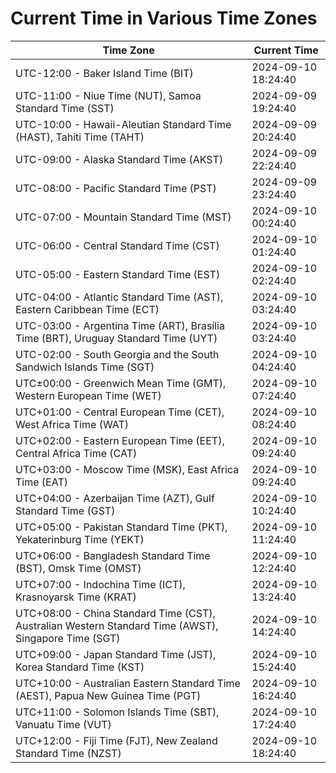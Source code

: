 # Current Time in Various Time Zones

| Time Zone | Current Time |
|-----------|--------------|
| UTC-12:00 - Baker Island Time (BIT) | 2024-09-10 18:24:40 |
| UTC-11:00 - Niue Time (NUT), Samoa Standard Time (SST) | 2024-09-09 19:24:40 |
| UTC-10:00 - Hawaii-Aleutian Standard Time (HAST), Tahiti Time (TAHT) | 2024-09-09 20:24:40 |
| UTC-09:00 - Alaska Standard Time (AKST) | 2024-09-09 22:24:40 |
| UTC-08:00 - Pacific Standard Time (PST) | 2024-09-09 23:24:40 |
| UTC-07:00 - Mountain Standard Time (MST) | 2024-09-10 00:24:40 |
| UTC-06:00 - Central Standard Time (CST) | 2024-09-10 01:24:40 |
| UTC-05:00 - Eastern Standard Time (EST) | 2024-09-10 02:24:40 |
| UTC-04:00 - Atlantic Standard Time (AST), Eastern Caribbean Time (ECT) | 2024-09-10 03:24:40 |
| UTC-03:00 - Argentina Time (ART), Brasília Time (BRT), Uruguay Standard Time (UYT) | 2024-09-10 03:24:40 |
| UTC-02:00 - South Georgia and the South Sandwich Islands Time (SGT) | 2024-09-10 04:24:40 |
| UTC±00:00 - Greenwich Mean Time (GMT), Western European Time (WET) | 2024-09-10 07:24:40 |
| UTC+01:00 - Central European Time (CET), West Africa Time (WAT) | 2024-09-10 08:24:40 |
| UTC+02:00 - Eastern European Time (EET), Central Africa Time (CAT) | 2024-09-10 09:24:40 |
| UTC+03:00 - Moscow Time (MSK), East Africa Time (EAT) | 2024-09-10 09:24:40 |
| UTC+04:00 - Azerbaijan Time (AZT), Gulf Standard Time (GST) | 2024-09-10 10:24:40 |
| UTC+05:00 - Pakistan Standard Time (PKT), Yekaterinburg Time (YEKT) | 2024-09-10 11:24:40 |
| UTC+06:00 - Bangladesh Standard Time (BST), Omsk Time (OMST) | 2024-09-10 12:24:40 |
| UTC+07:00 - Indochina Time (ICT), Krasnoyarsk Time (KRAT) | 2024-09-10 13:24:40 |
| UTC+08:00 - China Standard Time (CST), Australian Western Standard Time (AWST), Singapore Time (SGT) | 2024-09-10 14:24:40 |
| UTC+09:00 - Japan Standard Time (JST), Korea Standard Time (KST) | 2024-09-10 15:24:40 |
| UTC+10:00 - Australian Eastern Standard Time (AEST), Papua New Guinea Time (PGT) | 2024-09-10 16:24:40 |
| UTC+11:00 - Solomon Islands Time (SBT), Vanuatu Time (VUT) | 2024-09-10 17:24:40 |
| UTC+12:00 - Fiji Time (FJT), New Zealand Standard Time (NZST) | 2024-09-10 18:24:40 |
